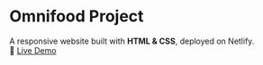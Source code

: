 # Omnifood Project
A responsive website built with **HTML & CSS**, deployed on Netlify.  
🔗 [Live Demo](https://omnifood-project.netlify.app)
